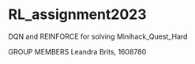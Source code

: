 # RL_assignment2023
DQN and REINFORCE for solving Minihack_Quest_Hard

GROUP MEMBERS
Leandra Brits, 1608780
